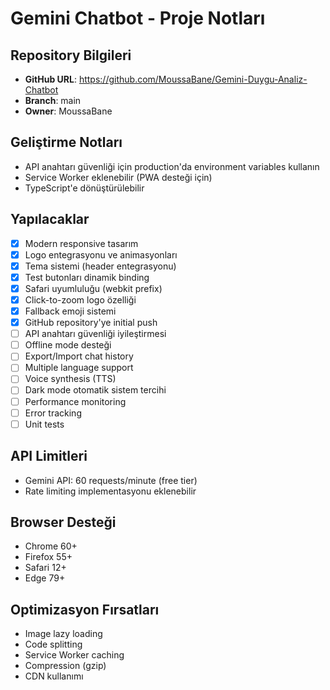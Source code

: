 # Gemini Chatbot - Proje Notları

## Repository Bilgileri
- **GitHub URL**: https://github.com/MoussaBane/Gemini-Duygu-Analiz-Chatbot
- **Branch**: main
- **Owner**: MoussaBane

## Geliştirme Notları
- API anahtarı güvenliği için production'da environment variables kullanın
- Service Worker eklenebilir (PWA desteği için)
- TypeScript'e dönüştürülebilir

## Yapılacaklar
- [x] Modern responsive tasarım
- [x] Logo entegrasyonu ve animasyonları  
- [x] Tema sistemi (header entegrasyonu)
- [x] Test butonları dinamik binding
- [x] Safari uyumluluğu (webkit prefix)
- [x] Click-to-zoom logo özelliği
- [x] Fallback emoji sistemi
- [x] GitHub repository'ye initial push
- [ ] API anahtarı güvenliği iyileştirmesi
- [ ] Offline mode desteği
- [ ] Export/Import chat history
- [ ] Multiple language support
- [ ] Voice synthesis (TTS)
- [ ] Dark mode otomatik sistem tercihi
- [ ] Performance monitoring
- [ ] Error tracking
- [ ] Unit tests

## API Limitleri
- Gemini API: 60 requests/minute (free tier)
- Rate limiting implementasyonu eklenebilir

## Browser Desteği
- Chrome 60+
- Firefox 55+
- Safari 12+
- Edge 79+

## Optimizasyon Fırsatları
- Image lazy loading
- Code splitting
- Service Worker caching
- Compression (gzip)
- CDN kullanımı
